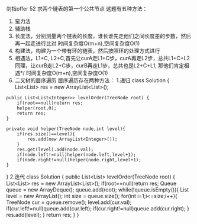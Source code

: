 剑指offer 52 求两个链表的第一个公共节点
这题有五种方法：
1. 蛮力法
2. 辅助栈
3. 长度法，分别测量两个链表的长度，谁长谁先走他们之间长度差的步数，然后再一起走进行比对
		时间复杂度O(m+n),空间复杂度O(1)
4. 构建法，构建为一个带有环的链表，然后按照环的处理方式进行
5. 相遇法，L1+C, L2+C,首先让curA走L1+C步，curA再走L2步，总共L1+C+L2
           同理，让curB走L2+C步，curB再走L1步，总共也是L2+C+L1,
           那他们肯定相遇*/
		时间复杂度O(m+n),空间复杂度O(1)
102. 二叉树的层序遍历
层序遍历存在两种方法：
1.递归
class Solution {
    List<List<Integer>> res = new ArrayList<List<Integer>>();

    public List<List<Integer>> levelOrder(TreeNode root) {
        if(root==null)return res;
        helper(root,0);
        return res;
    }

    private void helper(TreeNode node,int level){
        if(res.size()==level){
            res.add(new ArrayList<Integer>());
        }
        res.get(level).add(node.val);
        if(node.left!=null)helper(node.left,level+1);
        if(node.right!=null)helper(node.right,level+1);
    }
}
2.迭代
class Solution {
    public List<List<Integer>> levelOrder(TreeNode root) {
        List<List<Integer>> res = new ArrayList<List<Integer>>();
        if(root==null)return res;
        Queue<TreeNode> queue = new ArrayDeque<TreeNode>();
        queue.add(root);
        while(!queue.isEmpty()){
            List<Integer> level = new ArrayList<Integer>();
            int size = queue.size();
            for(int i=1;i<=size;i++){
                TreeNode cur = queue.remove();
                level.add(cur.val);
                if(cur.left!=null)queue.add(cur.left);
                if(cur.right!=null)queue.add(cur.right);
            }
            res.add(level);
        }
        return res;
    }
}

